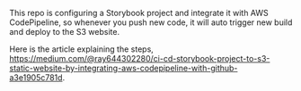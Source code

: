This repo is configuring a Storybook project and integrate it with AWS CodePipeline, so whenever you push new code, it will auto trigger new build and deploy to the S3 website.

Here is the article explaining the steps, https://medium.com/@ray644302280/ci-cd-storybook-project-to-s3-static-website-by-integrating-aws-codepipeline-with-github-a3e1905c781d.
